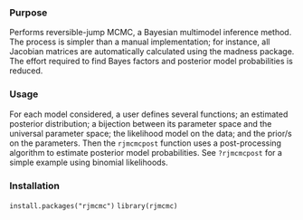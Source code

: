### Purpose
Performs reversible-jump MCMC, a Bayesian multimodel inference method. The process is simpler than a manual implementation; for instance, all Jacobian matrices are automatically calculated using the madness package. The effort required to find Bayes factors and posterior model probabilities is reduced.

### Usage
For each model considered, a user defines several functions; an estimated posterior distribution; a bijection between its parameter space and the universal parameter space; the likelihood model on the data; and the prior/s on the parameters. Then the `rjmcmcpost` function uses a post-processing algorithm to estimate posterior model probabilities. See `?rjmcmcpost` for a simple example using binomial likelihoods.

### Installation
`install.packages("rjmcmc")`
`library(rjmcmc)`